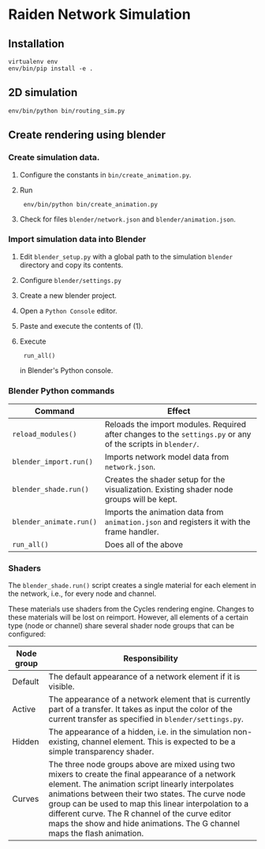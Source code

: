 # Raiden Network Simulation

## Installation

```
virtualenv env
env/bin/pip install -e .
```

## 2D simulation

```
env/bin/python bin/routing_sim.py
```

## Create rendering using blender

### Create simulation data.
1. Configure the constants in `bin/create_animation.py`.
1. Run

        env/bin/python bin/create_animation.py

1. Check for files `blender/network.json` and `blender/animation.json`.

### Import simulation data into Blender

1. Edit `blender_setup.py` with a global path to the simulation `blender` directory and copy its contents.
1. Configure `blender/settings.py`
1. Create a new blender project.
1. Open a `Python Console` editor.
1. Paste and execute the contents of (1).
1. Execute

        run_all()

   in Blender's Python console.

### Blender Python commands

| Command | Effect |
| --- | --- |
| `reload_modules()` | Reloads the import modules. Required after changes to the `settings.py` or any of the scripts in `blender/`. |
| `blender_import.run()` | Imports network model data from `network.json`. |
| `blender_shade.run()` | Creates the shader setup for the visualization. Existing shader node groups will be kept. |
| `blender_animate.run()` | Imports the animation data from `animation.json` and registers it with the frame handler. |
| `run_all()` | Does all of the above |


### Shaders

The `blender_shade.run()` script creates a single material for each element in the network, i.e., for every node and channel.

These materials use shaders from the Cycles rendering engine. Changes to these materials will be lost on reimport. However, all elements of a certain type (node or channel) share several shader node groups that can be configured:

| Node group | Responsibility |
| --- | --- |
| Default | The default appearance of a network element if it is visible. |
| Active | The appearance of a network element that is currently part of a transfer. It takes as input the color of the current transfer as specified in `blender/settings.py`. |
| Hidden | The appearance of a hidden, i.e. in the simulation non-existing, channel element. This is expected to be a simple transparency shader. |
| Curves | The three node groups above are mixed using two mixers to create the final appearance of a network element. The animation script linearly interpolates animations between their two states. The curve node group can be used to map this linear interpolation to a different curve. The R channel of the curve editor maps the show and hide animations. The G channel maps the flash animation.
